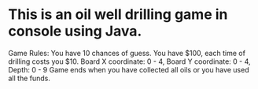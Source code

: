 # This is an oil well drilling game in console using Java.
Game Rules: 
You have 10 chances of guess. You have $100, each time of drilling costs you $10.
Board X coordinate: 0 - 4,  Board Y coordinate: 0 - 4, Depth: 0 - 9
Game ends when you have collected all oils or you have used all the funds.
